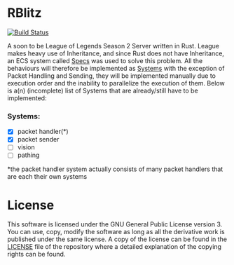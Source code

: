 # RBlitz

[![Build Status](https://travis-ci.com/Veykril/rblitz.svg?branch=staging)](https://travis-ci.com/Veykril/rblitz)

A soon to be League of Legends Season 2 Server written in Rust.
League makes heavy use of Inheritance, and since Rust does not have Inheritance, an ECS system called [Specs](https://github.com/slide-rs/specs) was used to solve this problem. All the behaviours will therefore be implemented as [Systems](https://docs.rs/specs/latest/specs/trait.System.html) with the exception of Packet Handling and Sending, they will be implemented manually due to execution order and the inability to parallelize the execution of them. Below is a(n) (incomplete) list of Systems that are already/still have to be implemented:

### Systems:
- [x] packet handler(*)
- [x] packet sender
- [ ] vision
- [ ] pathing

*the packet handler system actually consists of many packet handlers that are each their own systems 

# License

This software is licensed under the GNU General Public License version 3. You can use, copy, modify
the software as long as all the derivative work is published under the same license. A copy of the
license can be found in the [LICENSE][license] file of the repository where a detailed
explanation of the copying rights can be found.

[license]: /LICENSE
